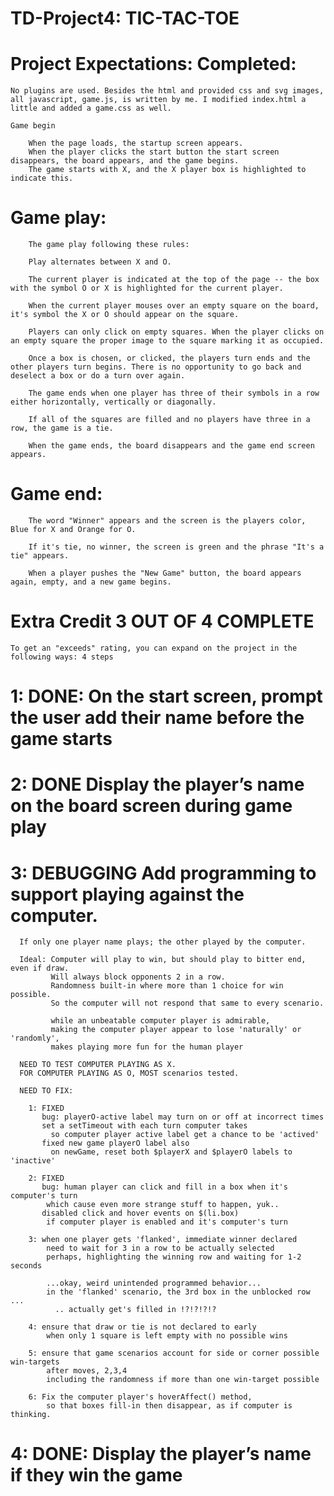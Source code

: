 # TD-Project4: TIC-TAC-TOE

# Project Expectations:  Completed:

    No plugins are used. Besides the html and provided css and svg images, all javascript, game.js, is written by me. I modified index.html a little and added a game.css as well.

    Game begin

        When the page loads, the startup screen appears.
        When the player clicks the start button the start screen disappears, the board appears, and the game begins.
        The game starts with X, and the X player box is highlighted to indicate this.

# Game play:

        The game play following these rules:

        Play alternates between X and O.

        The current player is indicated at the top of the page -- the box with the symbol O or X is highlighted for the current player.

        When the current player mouses over an empty square on the board, it's symbol the X or O should appear on the square.

        Players can only click on empty squares. When the player clicks on an empty square the proper image to the square marking it as occupied.

        Once a box is chosen, or clicked, the players turn ends and the other players turn begins. There is no opportunity to go back and deselect a box or do a turn over again.

        The game ends when one player has three of their symbols in a row either horizontally, vertically or diagonally.

        If all of the squares are filled and no players have three in a row, the game is a tie.

        When the game ends, the board disappears and the game end screen appears.

# Game end:

        The word "Winner" appears and the screen is the players color, Blue for X and Orange for O.

        If it's tie, no winner, the screen is green and the phrase "It's a tie" appears.

        When a player pushes the "New Game" button, the board appears again, empty, and a new game begins.

# Extra Credit 3 OUT OF 4 COMPLETE

    To get an "exceeds" rating, you can expand on the project in the following ways: 4 steps

# 1: DONE: On the start screen, prompt the user add their name before the game starts

# 2: DONE Display the player’s name on the board screen during game play

# 3: DEBUGGING Add programming to support playing against the computer.

      If only one player name plays; the other played by the computer.

      Ideal: Computer will play to win, but should play to bitter end, even if draw.
             Will always block opponents 2 in a row.
             Randomness built-in where more than 1 choice for win possible.
             So the computer will not respond that same to every scenario.

             while an unbeatable computer player is admirable,
             making the computer player appear to lose 'naturally' or 'randomly',
             makes playing more fun for the human player  

      NEED TO TEST COMPUTER PLAYING AS X.
      FOR COMPUTER PLAYING AS O, MOST scenarios tested.

      NEED TO FIX:

        1: FIXED
           bug: playerO-active label may turn on or off at incorrect times
           set a setTimeout with each turn computer takes
             so computer player active label get a chance to be 'actived'
           fixed new game playerO label also
             on newGame, reset both $playerX and $playerO labels to 'inactive'

        2: FIXED
           bug: human player can click and fill in a box when it's computer's turn
            which cause even more strange stuff to happen, yuk..
           disabled click and hover events on $(li.box)
            if computer player is enabled and it's computer's turn

        3: when one player gets 'flanked', immediate winner declared
            need to wait for 3 in a row to be actually selected
            perhaps, highlighting the winning row and waiting for 1-2 seconds

            ...okay, weird unintended programmed behavior...
            in the 'flanked' scenario, the 3rd box in the unblocked row ...
              .. actually get's filled in !?!?!?!?

        4: ensure that draw or tie is not declared to early
            when only 1 square is left empty with no possible wins

        5: ensure that game scenarios account for side or corner possible win-targets
            after moves, 2,3,4
            including the randomness if more than one win-target possible

        6: Fix the computer player's hoverAffect() method,
            so that boxes fill-in then disappear, as if computer is thinking.

# 4: DONE: Display the player’s name if they win the game
